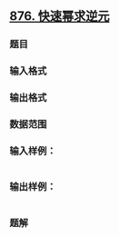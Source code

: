 ## [876. 快速幂求逆元](https://www.acwing.com/problem/content/solution/878/1/)

### 题目

### 输入格式

### 输出格式

### 数据范围

### 输入样例：

```

```

### 输出样例：

```

```

### 题解